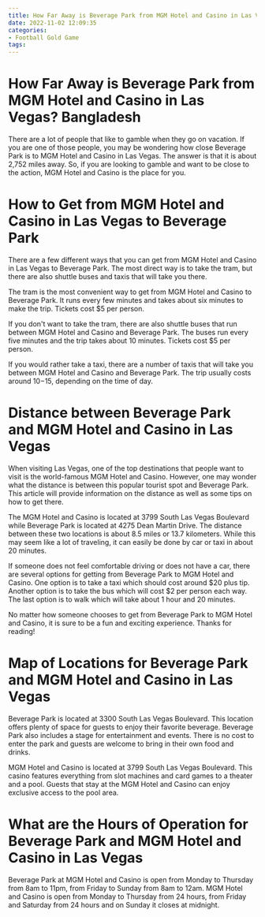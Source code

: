 ```yaml
---
title: How Far Away is Beverage Park from MGM Hotel and Casino in Las Vegas Bangladesh
date: 2022-11-02 12:09:35
categories:
- Football Gold Game
tags:
---
```



#  How Far Away is Beverage Park from MGM Hotel and Casino in Las Vegas? Bangladesh

There are a lot of people that like to gamble when they go on vacation. If you are one of those people, you may be wondering how close Beverage Park is to MGM Hotel and Casino in Las Vegas. The answer is that it is about 2,752 miles away. So, if you are looking to gamble and want to be close to the action, MGM Hotel and Casino is the place for you.

#  How to Get from MGM Hotel and Casino in Las Vegas to Beverage Park

There are a few different ways that you can get from MGM Hotel and Casino in Las Vegas to Beverage Park. The most direct way is to take the tram, but there are also shuttle buses and taxis that will take you there.

The tram is the most convenient way to get from MGM Hotel and Casino to Beverage Park. It runs every few minutes and takes about six minutes to make the trip. Tickets cost $5 per person.

If you don't want to take the tram, there are also shuttle buses that run between MGM Hotel and Casino and Beverage Park. The buses run every five minutes and the trip takes about 10 minutes. Tickets cost $5 per person.

If you would rather take a taxi, there are a number of taxis that will take you between MGM Hotel and Casino and Beverage Park. The trip usually costs around $10-$15, depending on the time of day.

#  Distance between Beverage Park and MGM Hotel and Casino in Las Vegas

When visiting Las Vegas, one of the top destinations that people want to visit is the world-famous MGM Hotel and Casino. However, one may wonder what the distance is between this popular tourist spot and Beverage Park. This article will provide information on the distance as well as some tips on how to get there.

The MGM Hotel and Casino is located at 3799 South Las Vegas Boulevard while Beverage Park is located at 4275 Dean Martin Drive. The distance between these two locations is about 8.5 miles or 13.7 kilometers. While this may seem like a lot of traveling, it can easily be done by car or taxi in about 20 minutes.

If someone does not feel comfortable driving or does not have a car, there are several options for getting from Beverage Park to MGM Hotel and Casino. One option is to take a taxi which should cost around $20 plus tip. Another option is to take the bus which will cost $2 per person each way. The last option is to walk which will take about 1 hour and 20 minutes.

No matter how someone chooses to get from Beverage Park to MGM Hotel and Casino, it is sure to be a fun and exciting experience. Thanks for reading!

#  Map of Locations for Beverage Park and MGM Hotel and Casino in Las Vegas

Beverage Park is located at 3300 South Las Vegas Boulevard. This location offers plenty of space for guests to enjoy their favorite beverage. Beverage Park also includes a stage for entertainment and events. There is no cost to enter the park and guests are welcome to bring in their own food and drinks.

MGM Hotel and Casino is located at 3799 South Las Vegas Boulevard. This casino features everything from slot machines and card games to a theater and a pool. Guests that stay at the MGM Hotel and Casino can enjoy exclusive access to the pool area.

#  What are the Hours of Operation for Beverage Park and MGM Hotel and Casino in Las Vegas

Beverage Park at MGM Hotel and Casino is open from Monday to Thursday from 8am to 11pm, from Friday to Sunday from 8am to 12am. MGM Hotel and Casino is open from Monday to Thursday from 24 hours, from Friday and Saturday from 24 hours and on Sunday it closes at midnight.